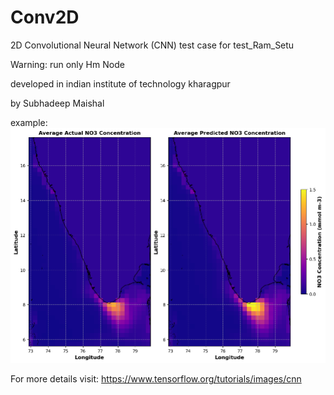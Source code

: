 # Conv2D
2D Convolutional Neural Network (CNN) test case for test_Ram_Setu

 Warning: run only Hm Node

developed in indian institute of technology kharagpur

by Subhadeep Maishal


example:
![Figure](https://github.com/subhadeep-maishal/Conv2D/blob/main/convo2d_x.png) 



For more details visit: https://www.tensorflow.org/tutorials/images/cnn
